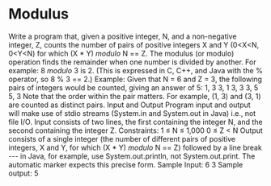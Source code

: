 # Modulus
Write a program that, given a positive integer, N, and a non-negative integer, Z, counts the number
of pairs of positive integers X and Y (0<X<N, 0<Y<N) for which (X * Y) *modulo* N == Z.
The modulus (or modulo) operation finds the remainder when one number is divided by another.
For example: 8 *modulo* 3 is 2. (This is expressed in C, C++, and Java with the % operator, so 8 % 3
== 2.)
Example:
Given that N = 6 and Z = 3, the following pairs of integers would be counted, giving an answer of 5:
1, 3
3, 1
3, 3
3, 5
5, 3
Note that the order within the pair matters. For example, (1, 3) and (3, 1) are counted as distinct
pairs.
Input and Output
Program input and output will make use of stdio streams (System.in and System.out in
Java) i.e., not file I/O.
Input consists of two lines, the first containing the integer N, and the second containing the integer
Z.
Constraints:
1 ≤ N ≤ 1,000
0 ≤ Z < N
Output consists of a single integer (the number of different pairs of positive integers, X and Y, for
which (X * Y) *modulo* N == Z) followed by a line break --- in Java, for example, use
System.out.println, not System.out.print. The automatic marker expects this precise
form.
Sample Input:
6
3
Sample output:
5
